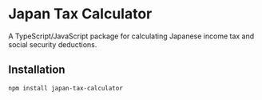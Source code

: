 # Japan Tax Calculator

A TypeScript/JavaScript package for calculating Japanese income tax and social security deductions.

## Installation

```bash
npm install japan-tax-calculator